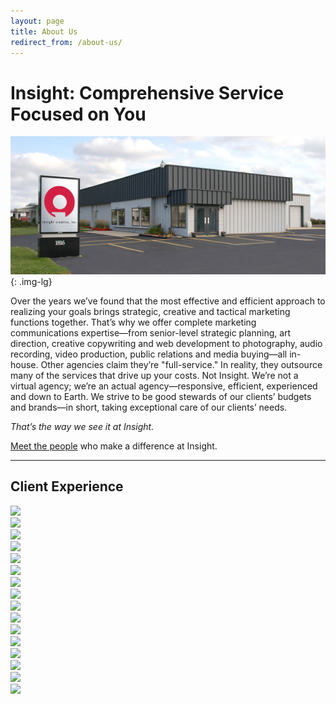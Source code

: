 ```yaml
---
layout: page
title: About Us
redirect_from: /about-us/
---
```


# Insight: Comprehensive Service Focused on You

![Insight Building](/img/insight-building.jpg){: .img-lg}

Over the years we’ve found that the most effective and efficient approach to realizing your goals brings strategic, creative and tactical marketing functions together. That’s why we offer complete marketing communications expertise—from senior-level strategic planning, art direction, creative copywriting and web development to photography, audio recording, video production, public relations and media buying—all in-house. Other agencies claim they’re "full-service." In reality, they outsource many of the services that drive up your costs. Not Insight. We’re not a virtual agency; we’re an actual agency—responsive, efficient, experienced and down to Earth. We strive to be good stewards of our clients’ budgets and brands—in short, taking exceptional care of our clients’ needs.

*That’s the way we see it at Insight.*

[Meet the people](/staff-bios "Staff Bios") who make a difference at Insight.

<hr>

## Client Experience
<div class="row no-padding">
  <div class="col-xs-6 col-sm-3">
    <div class="card">
      <img src="holder.js/100%x150/text:client logo">
    </div>
  </div>
  <div class="col-xs-6 col-sm-3">
    <div class="card">
      <img src="holder.js/100%x150/text:client logo">
    </div>
  </div>
  <div class="col-xs-6 col-sm-3">
    <div class="card">
      <img src="holder.js/100%x150/text:client logo">
    </div>
  </div>
  <div class="col-xs-6 col-sm-3">
    <div class="card">
      <img src="holder.js/100%x150/text:client logo">
    </div>
  </div>
  <div class="col-xs-6 col-sm-3">
    <div class="card">
      <img src="holder.js/100%x150/text:client logo">
    </div>
  </div>
  <div class="col-xs-6 col-sm-3">
    <div class="card">
      <img src="holder.js/100%x150/text:client logo">
    </div>
  </div>
  <div class="col-xs-6 col-sm-3">
    <div class="card">
      <img src="holder.js/100%x150/text:client logo">
    </div>
  </div>
  <div class="col-xs-6 col-sm-3">
    <div class="card">
      <img src="holder.js/100%x150/text:client logo">
    </div>
  </div>
  <div class="col-xs-6 col-sm-3">
    <div class="card">
      <img src="holder.js/100%x150/text:client logo">
    </div>
  </div>
  <div class="col-xs-6 col-sm-3">
    <div class="card">
      <img src="holder.js/100%x150/text:client logo">
    </div>
  </div>
  <div class="col-xs-6 col-sm-3">
    <div class="card">
      <img src="holder.js/100%x150/text:client logo">
    </div>
  </div>
  <div class="col-xs-6 col-sm-3">
    <div class="card">
      <img src="holder.js/100%x150/text:client logo">
    </div>
  </div>
  <div class="col-xs-6 col-sm-3">
    <div class="card">
      <img src="holder.js/100%x150/text:client logo">
    </div>
  </div>
  <div class="col-xs-6 col-sm-3">
    <div class="card">
      <img src="holder.js/100%x150/text:client logo">
    </div>
  </div>
  <div class="col-xs-6 col-sm-3">
    <div class="card">
      <img src="holder.js/100%x150/text:client logo">
    </div>
  </div>
  <div class="col-xs-6 col-sm-3">
    <div class="card">
      <img src="holder.js/100%x150/text:client logo">
    </div>
  </div>
</div>
<br>
